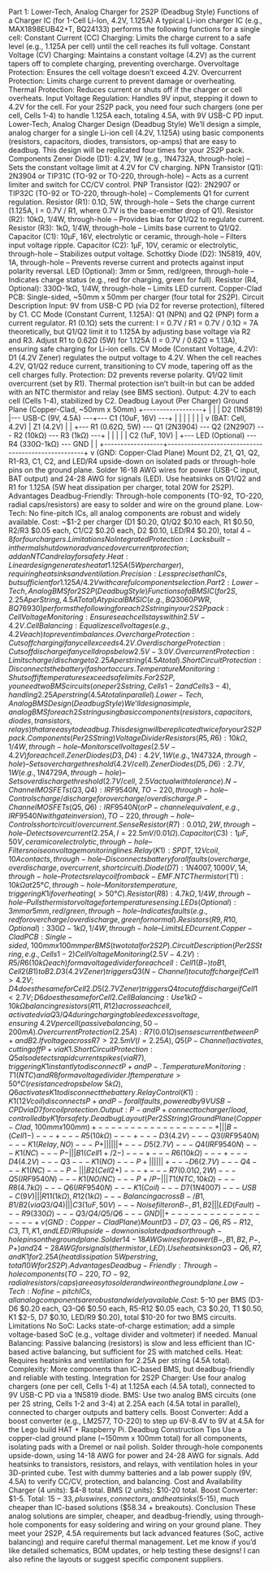 Part 1: Lower-Tech, Analog Charger for 2S2P (Deadbug Style)
Functions of a Charger IC (for 1-Cell Li-Ion, 4.2V, 1.125A)
A typical Li-ion charger IC (e.g., MAX1898EUB42+T, BQ24133) performs the following functions for a single cell:
Constant Current (CC) Charging: Limits the charge current to a safe level (e.g., 1.125A per cell) until the cell reaches its full voltage.
Constant Voltage (CV) Charging: Maintains a constant voltage (4.2V) as the current tapers off to complete charging, preventing overcharge.
Overvoltage Protection: Ensures the cell voltage doesn’t exceed 4.2V.
Overcurrent Protection: Limits charge current to prevent damage or overheating.
Thermal Protection: Reduces current or shuts off if the charger or cell overheats.
Input Voltage Regulation: Handles 9V input, stepping it down to 4.2V for the cell.
For your 2S2P pack, you need four such chargers (one per cell, Cells 1-4) to handle 1.125A each, totaling 4.5A, with 9V USB-C PD input.
Lower-Tech, Analog Charger Design (Deadbug Style)
We’ll design a simple, analog charger for a single Li-ion cell (4.2V, 1.125A) using basic components (resistors, capacitors, diodes, transistors, op-amps) that are easy to deadbug. This design will be replicated four times for your 2S2P pack.
Components
Zener Diode (D1): 4.2V, 1W (e.g., 1N4732A, through-hole) – Sets the constant voltage limit at 4.2V for CV charging.
NPN Transistor (Q1): 2N3904 or TIP31C (TO-92 or TO-220, through-hole) – Acts as a current limiter and switch for CC/CV control.
PNP Transistor (Q2): 2N2907 or TIP32C (TO-92 or TO-220, through-hole) – Complements Q1 for current regulation.
Resistor (R1): 0.1Ω, 5W, through-hole – Sets the charge current (1.125A, I = 0.7V / R1, where 0.7V is the base-emitter drop of Q1).
Resistor (R2): 10kΩ, 1/4W, through-hole – Provides bias for Q1/Q2 to regulate current.
Resistor (R3): 1kΩ, 1/4W, through-hole – Limits base current to Q1/Q2.
Capacitor (C1): 10µF, 16V, electrolytic or ceramic, through-hole – Filters input voltage ripple.
Capacitor (C2): 1µF, 10V, ceramic or electrolytic, through-hole – Stabilizes output voltage.
Schottky Diode (D2): 1N5819, 40V, 1A, through-hole – Prevents reverse current and protects against input polarity reversal.
LED (Optional): 3mm or 5mm, red/green, through-hole – Indicates charge status (e.g., red for charging, green for full).
Resistor (R4, Optional): 330Ω-1kΩ, 1/4W, through-hole – Limits LED current.
Copper-Clad PCB: Single-sided, ~50mm x 50mm per charger (four total for 2S2P).
Circuit Description
Input: 9V from USB-C PD (via D2 for reverse protection), filtered by C1.
CC Mode (Constant Current, 1.125A):
Q1 (NPN) and Q2 (PNP) form a current regulator. R1 (0.1Ω) sets the current: I = 0.7V / R1 = 0.7V / 0.1Ω = 7A theoretically, but Q1/Q2 limit it to 1.125A by adjusting base voltage via R2 and R3.
Adjust R1 to 0.62Ω (5W) for 1.125A (I = 0.7V / 0.62Ω ≈ 1.13A), ensuring safe charging for Li-ion cells.
CV Mode (Constant Voltage, 4.2V):
D1 (4.2V Zener) regulates the output voltage to 4.2V. When the cell reaches 4.2V, Q1/Q2 reduce current, transitioning to CV mode, tapering off as the cell charges fully.
Protection:
D2 prevents reverse polarity.
Q1/Q2 limit overcurrent (set by R1).
Thermal protection isn’t built-in but can be added with an NTC thermistor and relay (see BMS section).
Output: 4.2V to each cell (Cells 1-4), stabilized by C2.
Deadbug Layout (Per Charger)
Ground Plane (Copper-Clad, ~50mm x 50mm)
  +------------------+
  |                  |
  |  D2 (1N5819)    |--- USB-C (9V, 4.5A) ---+--- C1 (10uF, 16V) ---+
  |                  |                          |                      |
  |                  |                          |                      v (BAT: Cell, 4.2V)
  |  Z1 (4.2V)      |                          |                      +--- R1 (0.62Ω, 5W) --- Q1 (2N3904) --- Q2 (2N2907) --- R2 (10kΩ) --- R3 (1kΩ) ---+
  |                  |                          |                      |
  |  C2 (1uF, 10V)   |                          +--- LED (Optional) --- R4 (330Ω-1kΩ) --- GND
  |                  |
  +------------------+----------------------------------------------------+
  v (GND: Copper-Clad Plane)
Mount D2, Z1, Q1, Q2, R1-R3, C1, C2, and LED/R4 upside-down on isolated pads or through-hole pins on the ground plane.
Solder 16-18 AWG wires for power (USB-C input, BAT output) and 24-28 AWG for signals (LED).
Use heatsinks on Q1/Q2 and R1 for 1.125A (5W heat dissipation per charger, total 20W for 2S2P).
Advantages
Deadbug-Friendly: Through-hole components (TO-92, TO-220, radial caps/resistors) are easy to solder and wire on the ground plane.
Low-Tech: No fine-pitch ICs, all analog components are robust and widely available.
Cost: ~$1-2 per charger (D1 $0.20, Q1/Q2 $0.10 each, R1 $0.50, R2/R3 $0.05 each, C1/C2 $0.20 each, D2 $0.10, LED/R4 $0.20), total $4-8 for four chargers.
Limitations
No Integrated Protection: Lacks built-in thermal shutdown or advanced overcurrent protection; add an NTC and relay for safety.
Heat: Linear design generates heat at 1.125A (5W per charger), requiring heatsinks and ventilation.
Precision: Less precise than ICs, but sufficient for 1.125A/4.2V with careful component selection.
Part 2: Lower-Tech, Analog BMS for 2S2P (Deadbug Style)
Functions of a BMS IC (for 2S, 2.25A per String, 4.5A Total)
A typical BMS IC (e.g., BQ3060PWR, BQ76930) performs the following for each 2S string in your 2S2P pack:
Cell Voltage Monitoring: Ensures each cell stays within 2.5V-4.2V.
Cell Balancing: Equalizes cell voltages (e.g., 4.2V each) to prevent imbalances.
Overcharge Protection: Cuts off charging if any cell exceeds 4.2V.
Overdischarge Protection: Cuts off discharge if any cell drops below 2.5V-3.0V.
Overcurrent Protection: Limits charge/discharge to 2.25A per string (4.5A total).
Short Circuit Protection: Disconnects the battery if a short occurs.
Temperature Monitoring: Shuts off if temperatures exceed safe limits.
For 2S2P, you need two BMS circuits (one per 2S string, Cells 1-2 and Cells 3-4), handling 2.25A per string (4.5A total in parallel).
Lower-Tech, Analog BMS Design (Deadbug Style)
We’ll design a simple, analog BMS for each 2S string using basic components (resistors, capacitors, diodes, transistors, relays) that are easy to deadbug. This design will be replicated twice for your 2S2P pack.
Components (Per 2S String)
Voltage Divider Resistors (R5, R6): 10kΩ, 1/4W, through-hole – Monitors cell voltages (2.5V-4.2V) for each cell.
Zener Diodes (D3, D4): 4.2V, 1W (e.g., 1N4732A, through-hole) – Sets overcharge threshold (4.2V/cell).
Zener Diodes (D5, D6): 2.7V, 1W (e.g., 1N4729A, through-hole) – Sets overdischarge threshold (2.7V/cell, ~2.5V actual with tolerance).
N-Channel MOSFETs (Q3, Q4): IRF9540N, TO-220, through-hole – Controls charge/discharge for overcharge/overdischarge.
P-Channel MOSFETs (Q5, Q6): IRF9540N (or P-channel equivalent, e.g., IRF9540N with gate inversion), TO-220, through-hole – Controls short circuit/overcurrent.
Sense Resistor (R7): 0.01Ω, 2W, through-hole – Detects overcurrent (2.25A, I = 22.5mV / 0.01Ω).
Capacitor (C3): 1µF, 50V, ceramic or electrolytic, through-hole – Filters noise on voltage monitoring lines.
Relay (K1): SPDT, 12V coil, 10A contacts, through-hole – Disconnects battery for all faults (overcharge, overdischarge, overcurrent, short circuit).
Diode (D7): 1N4007, 1000V, 1A, through-hole – Protects relay coil from back-EMF.
NTC Thermistor (T1): 10kΩ at 25°C, through-hole – Monitors temperature, triggering K1 if overheating (>50°C).
Resistor (R8): 4.7kΩ, 1/4W, through-hole – Pulls thermistor voltage for temperature sensing.
LEDs (Optional): 3mm or 5mm, red/green, through-hole – Indicates faults (e.g., red for overcharge/overdischarge, green for normal).
Resistors (R9, R10, Optional): 330Ω-1kΩ, 1/4W, through-hole – Limits LED current.
Copper-Clad PCB: Single-sided, ~100mm x 100mm per BMS (two total for 2S2P).
Circuit Description (Per 2S String, e.g., Cells 1-2)
Cell Voltage Monitoring (2.5V-4.2V):
R5/R6 (10kΩ each) form a voltage divider for each cell: Cell 1 (B-) to B1, Cell 2 (B1) to B2.
D3 (4.2V Zener) triggers Q3 (N-Channel) to cut off charge if Cell 1 > 4.2V; D4 does the same for Cell 2.
D5 (2.7V Zener) triggers Q4 to cut off discharge if Cell 1 < 2.7V; D6 does the same for Cell 2.
Cell Balancing:
Use 1kΩ-10kΩ balancing resistors (R11, R12) across each cell, activated via Q3/Q4 during charging to bleed excess voltage, ensuring ~4.2V per cell (passive balancing, 50-200mA).
Overcurrent Protection (2.25A):
R7 (0.01Ω) senses current between P+ and B2. If voltage across R7 > 22.5mV (I = 2.25A), Q5 (P-Channel) activates, cutting off P+ via K1.
Short Circuit Protection:
Q5 also detects rapid current spikes (via R7), triggering K1 instantly to disconnect P+ and P-.
Temperature Monitoring:
T1 (NTC) and R8 form a voltage divider. If temperature > 50°C (resistance drops below ~5kΩ), Q6 activates K1 to disconnect the battery.
Relay Control (K1):
K1 (12V coil) disconnects P+ and P- for all faults, powered by 9V USB-C PD via D7 for coil protection.
Output: P- and P+ connect to charger/load, controlled by K1 for safety.
Deadbug Layout (Per 2S String)
Ground Plane (Copper-Clad, ~100mm x 100mm)
  +------------------+
  |                  |
  |  B- (Cell 1-) ---+--- R5 (10kΩ) ---+--- D3 (4.2V) --- Q3 (IRF9540N) --- K1 (Relay, NO) --- P+
  |                  |                 |                          |
  |                  |                 +--- D5 (2.7V) --- Q4 (IRF9540N) --- K1 (NC) --- P-
  |                  |
  |  B1 (Cell 1+/2-) ---+--- R6 (10kΩ) ---+--- D4 (4.2V) --- Q3 --- K1 (NO) --- P+
  |                  |                     |                          |
  |                  |                     +--- D6 (2.7V) --- Q4 --- K1 (NC) --- P-
  |                  |
  |  B2 (Cell 2+) ---+--- R7 (0.01Ω, 2W) --- Q5 (IRF9540N) --- K1 (NO/NC) --- P+/P-
  |                  |
  |  T1 (NTC, 10kΩ) --- R8 (4.7kΩ) --- Q6 (IRF9540N) --- K1 (Coil) --- D7 (1N4007) --- USB-C (9V)
  |                  |
  |  R11 (1kΩ), R12 (1kΩ) --- Balancing across B-/B1, B1/B2 (via Q3/Q4)
  |                  |
  |  C3 (1uF, 50V) --- Noise filter on B-, B1, B2
  |                  |
  |  LED (Fault) --- R9 (330Ω) --- Q3/Q4/Q5/Q6 --- GND
  |                  |
  +------------------+
  v (GND: Copper-Clad Plane)
Mount D3-D7, Q3-Q6, R5-R12, C3, T1, K1, and LED/R9 upside-down on isolated pads or through-hole pins on the ground plane.
Solder 14-18 AWG wires for power (B-, B1, B2, P-, P+) and 24-28 AWG for signals (thermistor, LED).
Use heatsinks on Q3-Q6, R7, and K1 for 2.25A (heat dissipation ~5W per string, total 10W for 2S2P).
Advantages
Deadbug-Friendly: Through-hole components (TO-220, TO-92, radial resistors/caps) are easy to solder and wire on the ground plane.
Low-Tech: No fine-pitch ICs, all analog components are robust and widely available.
Cost: ~$5-10 per BMS (D3-D6 $0.20 each, Q3-Q6 $0.50 each, R5-R12 $0.05 each, C3 $0.20, T1 $0.50, K1 $2-5, D7 $0.10, LED/R9 $0.20), total $10-20 for two BMS circuits.
Limitations
No SoC: Lacks state-of-charge estimation; add a simple voltage-based SoC (e.g., voltage divider and voltmeter) if needed.
Manual Balancing: Passive balancing (resistors) is slow and less efficient than IC-based active balancing, but sufficient for 2S with matched cells.
Heat: Requires heatsinks and ventilation for 2.25A per string (4.5A total).
Complexity: More components than IC-based BMS, but deadbug-friendly and reliable with testing.
Integration for 2S2P
Charger: Use four analog chargers (one per cell, Cells 1-4) at 1.125A each (4.5A total), connected to 9V USB-C PD via a 1N5819 diode.
BMS: Use two analog BMS circuits (one per 2S string, Cells 1-2 and 3-4) at 2.25A each (4.5A total in parallel), connected to charger outputs and battery cells.
Boost Converter: Add a boost converter (e.g., LM2577, TO-220) to step up 6V-8.4V to 9V at 4.5A for the Lego build HAT + Raspberry Pi.
Deadbug Construction Tips
Use a copper-clad ground plane (~150mm x 100mm total) for all components, isolating pads with a Dremel or nail polish.
Solder through-hole components upside-down, using 14-18 AWG for power and 24-28 AWG for signals.
Add heatsinks to transistors, resistors, and relays, with ventilation holes in your 3D-printed cube.
Test with dummy batteries and a lab power supply (9V, 4.5A) to verify CC/CV, protection, and balancing.
Cost and Availability
Charger (4 units): $4-8 total.
BMS (2 units): $10-20 total.
Boost Converter: $1-5.
Total: $15-33, plus wires, connectors, and heatsinks ($5-15), much cheaper than IC-based solutions ($58.34 + breakouts).
Conclusion
These analog solutions are simpler, cheaper, and deadbug-friendly, using through-hole components for easy soldering and wiring on your ground plane. They meet your 2S2P, 4.5A requirements but lack advanced features (SoC, active balancing) and require careful thermal management. Let me know if you’d like detailed schematics, BOM updates, or help testing these designs! I can also refine the layouts or suggest specific component suppliers.